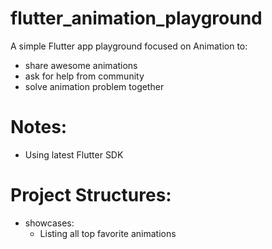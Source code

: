 # flutter_animation_playground

A simple Flutter app playground focused on Animation to: 
- share awesome animations
- ask for help from community
- solve animation problem together

# Notes:
- Using latest Flutter SDK


# Project Structures:
- showcases:
  - Listing all top favorite animations 